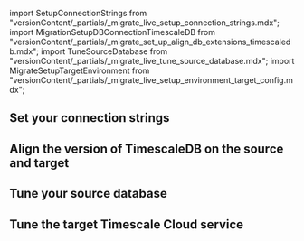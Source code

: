 import SetupConnectionStrings from "versionContent/_partials/_migrate_live_setup_connection_strings.mdx";
import MigrationSetupDBConnectionTimescaleDB from "versionContent/_partials/_migrate_set_up_align_db_extensions_timescaledb.mdx";
import TuneSourceDatabase from "versionContent/_partials/_migrate_live_tune_source_database.mdx";
import MigrateSetupTargetEnvironment from "versionContent/_partials/_migrate_live_setup_environment_target_config.mdx";


## Set your connection strings

<SetupConnectionStrings />

## Align the version of TimescaleDB on the source and target
<Procedure>

<MigrationSetupDBConnectionTimescaleDB />

</Procedure>

## Tune your source database
<Procedure>

<TuneSourceDatabase />

</Procedure>

## Tune the target Timescale Cloud service

<Procedure>

<MigrateSetupTargetEnvironment />

</Procedure>

[modify-parameters]: /use-timescale/:currentVersion/configuration/customize-configuration/#modify-basic-parameters
[mst-portal]: https://portal.managed.timescale.com/login
[tsc-portal]: https://console.cloud.timescale.com/
[configure-instance-parameters]: /use-timescale/:currentVersion/configuration/customize-configuration/#configure-database-parameters